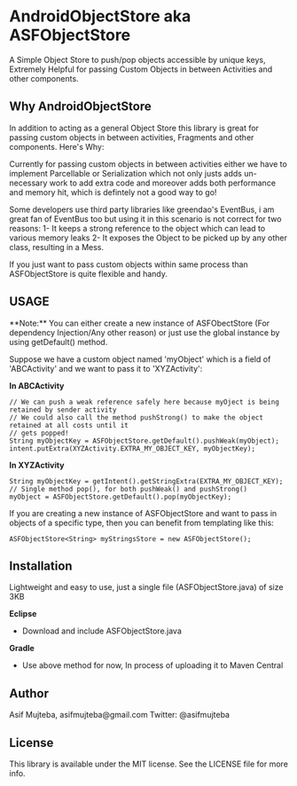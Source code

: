 # AndroidObjectStore aka ASFObjectStore
A Simple Object Store to push/pop objects accessible by unique keys, Extremely Helpful for passing Custom Objects in between Activities and other components.

<h2>Why AndroidObjectStore</h2>
In addition to acting as a general Object Store this library is great for passing custom objects in between activities, Fragments and other components. Here's Why:

Currently for passing custom objects in between activities either we have to implement Parcellable or Serialization which not only justs adds un-necessary work to add extra code and moreover adds both performance and memory hit, which is defintely not a good way to go!

Some developers use third party libraries like greendao's EventBus, i am great fan of EventBus too but using it in this scenario is not correct for two reasons:
1- It keeps a strong reference to the object which can lead to various memory leaks
2- It exposes the Object to be picked up by any other class, resulting in a Mess.

If you just want to pass custom objects within same process than ASFObjectStore is quite flexible and handy.

<h2>USAGE</h2>
**Note:** You can either create a new instance of ASFObectStore (For dependency Injection/Any other reason) or just use the global instance by using getDefault() method.

Suppose we have a custom object named 'myObject' which is a field of 'ABCActivity' and we want to pass it to 'XYZActivity':

**In ABCActivity**
```
// We can push a weak reference safely here because myOject is being retained by sender activity
// We could also call the method pushStrong() to make the object retained at all costs until it 
// gets popped!
String myObjectKey = ASFObjectStore.getDefault().pushWeak(myObject);
intent.putExtra(XYZActivity.EXTRA_MY_OBJECT_KEY, myObjectKey);
```

**In XYZActivity**
```
String myObjectKey = getIntent().getStringExtra(EXTRA_MY_OBJECT_KEY);
// Single method pop(), for both pushWeak() and pushStrong()
myObject = ASFObjectStore.getDefault().pop(myObjectKey);
```

If you are creating a new instance of ASFObjectStore and want to pass in objects of a specific type, then you can benefit from templating like this:
```
ASFObjectStore<String> myStringsStore = new ASFObjectStore();
```

<h2>Installation</h2>
Lightweight and easy to use, just a single file (ASFObjectStore.java) of size 3KB

**Eclipse**
- Download and include ASFObjectStore.java

**Gradle**
- Use above method for now, In process of uploading it to Maven Central


<h2>Author</h2>
Asif Mujteba, asifmujteba@gmail.com
Twitter: @asifmujteba

<h2>License</h2>
This library is available under the MIT license. See the LICENSE file for more info.
